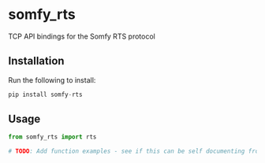# somfy_rts

TCP API bindings for the Somfy RTS protocol

## Installation

Run the following to install:

```python
pip install somfy-rts
```

## Usage

```python
from somfy_rts import rts

# TODO: Add function examples - see if this can be self documenting from the code?
```
